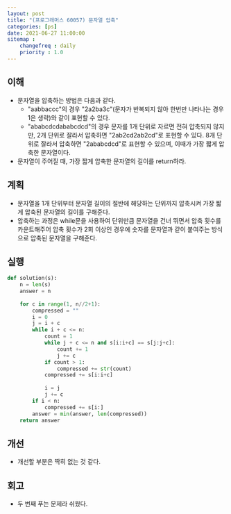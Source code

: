 ```yaml
---
layout: post
title: "(프로그래머스 60057) 문자열 압축"
categories: [ps]
date: 2021-06-27 11:00:00
sitemap :
    changefreq : daily
    priority : 1.0
---
```


## 이해

- 문자열을 압축하는 방법은 다음과 같다.
    - "aabbaccc"의 경우 "2a2ba3c"(문자가 반복되지 않아 한번만 나타나는 경우 1은 생략)와 같이 표현할 수 있다.
    - "ababcdcdababcdcd"의 경우 문자를 1개 단위로 자르면 전혀 압축되지 않지만, 2개 단위로 잘라서 압축하면 "2ab2cd2ab2cd"로 표현할 수 있다. 8개 단위로 잘라서 압축하면 "2ababcdcd"로 표현할 수 있으며, 이때가 가장 짧게 압축한 문자열이다.
- 문자열이 주어질 때, 가장 짧게 압축한 문자열의 길이를 return하라.


## 계획

- 문자열을 1개 단위부터 문자열 길이의 절반에 해당하는 단위까지 압축시켜 가장 짧게 압축된 문자열의 길이를 구해준다.
- 압축하는 과정은 while문을 사용하여 단위만큼 문자열을 건너 뛰면서 압축 횟수를 카운트해주어 압축 횟수가 2회 이상인 경우에 숫자를 문자열과 같이 붙여주는 방식으로 압축된 문자열을 구해준다.

## 실행

```python
def solution(s):
    n = len(s)
    answer = n
    
    for c in range(1, n//2+1):
        compressed = ""
        i = 0
        j = i + c
        while i + c <= n:
            count = 1
            while j + c <= n and s[i:i+c] == s[j:j+c]:
                count += 1
                j += c
            if count > 1:
                compressed += str(count)
            compressed += s[i:i+c]
        
            i = j
            j += c
        if i < n:
            compressed += s[i:]
        answer = min(answer, len(compressed))
    return answer
```

## 개선
- 개선할 부분은 딱히 없는 것 같다.


## 회고
- 두 번째 푸는 문제라 쉬웠다. 
